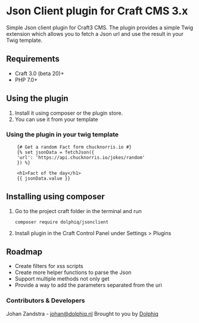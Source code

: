 # Json Client plugin for Craft CMS 3.x

Simple Json client plugin for Craft3 CMS. The plugin provides a simple Twig extension which allows you to fetch a Json url and use the result in your Twig template.

## Requirements
* Craft 3.0 (beta 20)+
* PHP 7.0+

## Using the plugin
1. Install it using composer or the plugin store.
2. You can use it from your template

### Using the plugin in your twig template
        {# Get a random Fact form chucknorris.io #}
        {% set jsonData = fetchJson({
        'url': 'https://api.chucknorris.io/jokes/random'
        }) %}

        <h1>Fact of the day</h1>
        {{ jsonData.value }}

## Installing using composer
1. Go to the project craft folder in the terminal and run

       composer require dolphiq/jsonclient

2. Install plugin in the Craft Control Panel under Settings > Plugins

## Roadmap
- Create filters for xss scripts
- Create more helper functions to parse the Json
- Support multiple methods not only get
- Provide a way to add the parameters separated from the uri

### Contributors & Developers
Johan Zandstra - johan@dolphiq.nl
Brought to you by [Dolphiq](https://dolphiq.nl)

